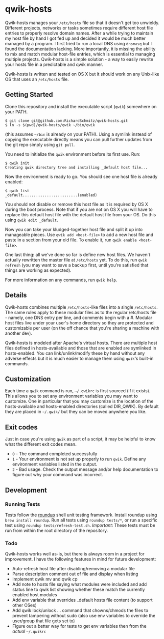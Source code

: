 # qwik-hosts
Qwik-hosts manages your `/etc/hosts` file so that it doesn't get too unwieldy. Different projects, networks or tasks sometimes require different host file entries to properly resolve domain names. After a while trying to maintain my host file by hand I got fed up and decided it would be much better managed by a program. I first tried to run a local DNS using `dnsmasq` but I found the documentation lacking. More importantly, it is missing the ability to mix and match modular host-file entries, which is
essential to managing multiple projects. Qwik-hosts is a simple solution - a way to easily rewrite your hosts file in a predictable and qwik manner.

Qwik-hosts is written and tested on OS X but it should work on any Unix-like OS that uses an `/etc/hosts` file.

## Getting Started
Clone this repository and install the executable script (`qwik`) somewhere on your PATH.

```
$ git clone git@github.com:RichardSchmitz/qwik-hosts.git
$ ln -s $(pwd)/qwik-hosts/qwik ~/bin/qwik
```

(this assumes `~/bin` is already on your PATH). Using a symlink instead of copying the executable directly means you can pull further updates from the git repo simply using `git pull`.

You need to initialize the `qwik` environment before its first use. Run:

```
$ qwik init
Creating qwik directory tree and installing _default host file...
```

Now the environment is ready to go. You should see one host file is already enabled:

```
$ qwik list
_default.........................(enabled)
```

You should not disable or remove this host file as it is required by OS X during the boot process. Note that if you are not on OS X you will have to replace this default host file with the default host file from your OS. Do this using `qwik edit _default`.

Now you can take your kludged-together host file and split it up into manageable pieces. Use `qwik add <host-file>` to add a new host file and paste in a section from your old file. To enable it, run `qwik enable <host-file>`.

One last thing: all we've done so far is define new host files. We haven't actually rewritten the master file at `/etc/hosts` yet. To do this, run `qwik refresh` (you may want to save a backup first, until you're satisfied that things are working as expected).

For more information on any commands, run `qwik help`.

## Details
Qwik-hosts combines multiple `/etc/hosts`-like files into a single `/etc/hosts`. The same rules apply to these modular files as to the regular /etc/hosts file - namely, one DNS entry per line, and comments begin with a #. Modular host files live under your user's home directory so they are protected and customizable per user (on the off chance that you're sharing a machine with another dev).

Qwik-hosts is modeled after Apache's virtual hosts. There are multiple host files defined in hosts-available and those that are enabled are symlinked in hosts-enabled. You can link/unlink/modify these by hand without any adverse effects but it is much easier to manage them using `qwik`'s built-in commands.

## Customization
Each time a `qwik` command is run, `~/.qwikrc` is first sourced (if it exists). This allows you to set any environment variables you may want to customize. One in particular that you may customize is the location of the hosts-available and hosts-enabled directories (called DIR_QWIK). By default they are placed in `~/.qwik/` but they can be moved anywhere you like.

## Exit codes
Just in case you're using `qwik` as part of a script, it may be helpful to know what the different exit codes mean.

* `0` - The command completed successfully
* `1` - Your environment is not set up properly to run `qwik`. Define any environment variables listed in the output.
* `2` - Bad usage. Check the output message and/or help documentation to figure out why your command was incorrect.

## Development
### Running Tests
Tests follow the [roundup](http://bmizerany.github.io/roundup/) shell unit testing framework. Install roundup using `brew install roundup`. Run all tests using `roundup tests/*`, or run a specific test using `roundup tests/refresh-test.sh`. *Important:* These tests must be run from within the root directory of the repository.

### Todo
Qwik-hosts works well as-is, but there is always room in a project for improvement. I have the following features in mind for future development:

* Auto-refresh host file after disabling/removing a modular file
* Parse description comment out of file and display when listing
* Implement qwik mv and qwik cp
* Add note to hosts file saying what modules were included and add status line to qwik list showing whether these match the currently enabled host modules
* Add env variable that overrides _default hosts file content (to support other OSes)
* Add qwik lock/unlock <file>... command that chowns/chmods the files to prevent tampering without sudo (also use env variables to override the user/group that file gets set to)
* Figure out a better way for tests to get env variables then from the *actual* `~/.qwikrc`
